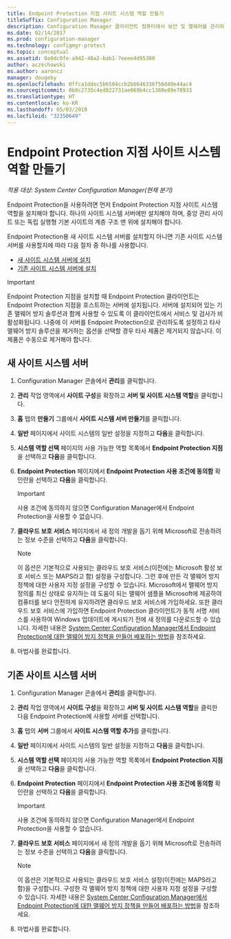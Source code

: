 ```yaml
---
title: Endpoint Protection 지점 사이트 시스템 역할 만들기
titleSuffix: Configuration Manager
description: Configuration Manager 클라이언트 컴퓨터에서 보안 및 맬웨어를 관리하도록 Endpoint Protection을 구성하는 방법을 알아봅니다.
ms.date: 02/14/2017
ms.prod: configuration-manager
ms.technology: configmgr-protect
ms.topic: conceptual
ms.assetid: 0a9dc0fe-a942-40a2-bab1-7eeee4d95380
author: aczechowski
ms.author: aaroncz
manager: dougeby
ms.openlocfilehash: 0ffca1ddec5b6504ccb2b6646336f56d40e44ac4
ms.sourcegitcommit: 0b0c2735c4ed822731ae069b4cc1380e89e78933
ms.translationtype: HT
ms.contentlocale: ko-KR
ms.lasthandoff: 05/03/2018
ms.locfileid: "32350649"
---
```

# <a name="create-an-endpoint-protection-point-site-system-role"></a>Endpoint Protection 지점 사이트 시스템 역할 만들기

*적용 대상: System Center Configuration Manager(현재 분기)*

 Endpoint Protection을 사용하려면 먼저 Endpoint Protection 지점 사이트 시스템 역할을 설치해야 합니다. 하나의 사이트 시스템 서버에만 설치해야 하며, 중앙 관리 사이트 또는 독립 실행형 기본 사이트의 계층 구조 맨 위에 설치해야 합니다.

 Endpoint Protection용 새 사이트 시스템 서버를 설치할지 아니면 기존 사이트 시스템 서버를 사용할지에 따라 다음 절차 중 하나를 사용합니다.
 - [새 사이트 시스템 서버에 설치](#new-site-system-server)
 - [기존 사이트 시스템 서버에 설치](#existing-site-system-server)

> [!IMPORTANT]
>  Endpoint Protection 지점을 설치할 때 Endpoint Protection 클라이언트는 Endpoint Protection 지점을 호스트하는 서버에 설치됩니다. 서버에 설치되어 있는 기존 맬웨어 방지 솔루션과 함께 사용할 수 있도록 이 클라이언트에서 서비스 및 검사가 비활성화됩니다. 나중에 이 서버를 Endpoint Protection으로 관리하도록 설정하고 타사 맬웨어 방지 솔루션을 제거하는 옵션을 선택할 경우 타사 제품은 제거되지 않습니다. 이 제품은 수동으로 제거해야 합니다.

## <a name="new-site-system-server"></a>새 사이트 시스템 서버

1.  Configuration Manager 콘솔에서 **관리**를 클릭합니다.

2.  **관리** 작업 영역에서 **사이트 구성**을 확장하고 **서버 및 사이트 시스템 역할**을 클릭합니다.

3.  **홈** 탭의 **만들기** 그룹에서 **사이트 시스템 서버 만들기**를 클릭합니다.

4.  **일반** 페이지에서 사이트 시스템의 일반 설정을 지정하고 **다음**을 클릭합니다.

5.  **시스템 역할 선택** 페이지의 사용 가능한 역할 목록에서 **Endpoint Protection 지점** 을 선택하고 **다음**을 클릭합니다.

6.  **Endpoint Protection** 페이지에서 **Endpoint Protection 사용 조건에 동의함** 확인란을 선택하고 **다음**을 클릭합니다.

    > [!IMPORTANT]
    >  사용 조건에 동의하지 않으면 Configuration Manager에서 Endpoint Protection을 사용할 수 없습니다.

7.  **클라우드 보호 서비스** 페이지에서 새 정의 개발을 돕기 위해 Microsoft로 전송하려는 정보 수준을 선택하고 **다음**을 클릭합니다.

    > [!NOTE]
    >  이 옵션은 기본적으로 사용되는 클라우드 보호 서비스(이전에는 Microsoft 활성 보호 서비스 또는 MAPS라고 함) 설정을 구성합니다. 그런 후에 만든 각 맬웨어 방지 정책에 대한 사용자 지정 설정을 구성할 수 있습니다. Microsoft에서 맬웨어 방지 정의를 최신 상태로 유지하는 데 도움이 되는 맬웨어 샘플을 Microsoft에 제공하여 컴퓨터를 보다 안전하게 유지하려면 클라우드 보호 서비스에 가입하세요. 또한 클라우드 보호 서비스에 가입하면 Endpoint Protection 클라이언트가 동적 서명 서비스를 사용하여 Windows 업데이트에 게시되기 전에 새 정의를 다운로드할 수 있습니다. 자세한 내용은 [System Center Configuration Manager에서 Endpoint Protection에 대한 맬웨어 방지 정책을 만들어 배포하는 방법](endpoint-antimalware-policies.md)을 참조하세요.

8.  마법사를 완료합니다.


## <a name="existing-site-system-server"></a>기존 사이트 시스템 서버

1.  Configuration Manager 콘솔에서 **관리**를 클릭합니다.

2.  **관리** 작업 영역에서 **사이트 구성**을 확장하고 **서버 및 사이트 시스템 역할**을 클릭한 다음 Endpoint Protection에 사용할 서버를 선택합니다.

3.  **홈** 탭의 **서버** 그룹에서 **사이트 시스템 역할 추가**를 클릭합니다.

4.  **일반** 페이지에서 사이트 시스템의 일반 설정을 지정하고 **다음**을 클릭합니다.

5.  **시스템 역할 선택** 페이지의 사용 가능한 역할 목록에서 **Endpoint Protection 지점** 을 선택하고 **다음**을 클릭합니다.

6.  **Endpoint Protection** 페이지에서 **Endpoint Protection 사용 조건에 동의함** 확인란을 선택하고 **다음**을 클릭합니다.

    > [!IMPORTANT]
    >  사용 조건에 동의하지 않으면 Configuration Manager에서 Endpoint Protection을 사용할 수 없습니다.

7.  **클라우드 보호 서비스** 페이지에서 새 정의 개발을 돕기 위해 Microsoft로 전송하려는 정보 수준을 선택하고 **다음**을 클릭합니다.

    > [!NOTE]
    >  이 옵션은 기본적으로 사용되는 클라우드 보호 서비스 설정(이전에는 MAPS라고 함)을 구성합니다. 구성한 각 맬웨어 방지 정책에 대한 사용자 지정 설정을 구성할 수 있습니다. 자세한 내용은 [System Center Configuration Manager에서 Endpoint Protection에 대한 맬웨어 방지 정책을 만들어 배포하는 방법](endpoint-antimalware-policies.md)을 참조하세요.

8.  마법사를 완료합니다.
